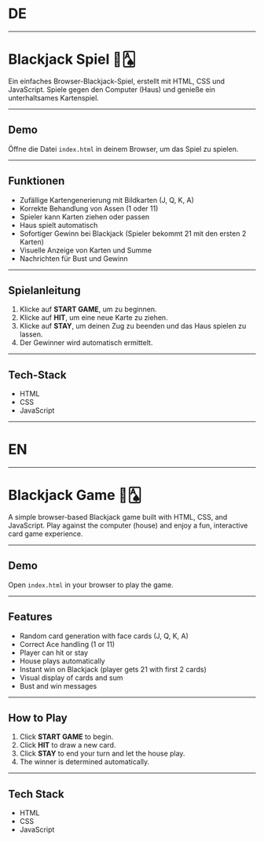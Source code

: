 # DE
---
# Blackjack Spiel 🎲🂡

Ein einfaches Browser-Blackjack-Spiel, erstellt mit HTML, CSS und JavaScript. Spiele gegen den Computer (Haus) und genieße ein unterhaltsames Kartenspiel.

---

## Demo

Öffne die Datei `index.html` in deinem Browser, um das Spiel zu spielen.

---

## Funktionen

- Zufällige Kartengenerierung mit Bildkarten (J, Q, K, A)
- Korrekte Behandlung von Assen (1 oder 11)
- Spieler kann Karten ziehen oder passen
- Haus spielt automatisch
- Sofortiger Gewinn bei Blackjack (Spieler bekommt 21 mit den ersten 2 Karten)
- Visuelle Anzeige von Karten und Summe
- Nachrichten für Bust und Gewinn

---

## Spielanleitung

1. Klicke auf **START GAME**, um zu beginnen.
2. Klicke auf **HIT**, um eine neue Karte zu ziehen.
3. Klicke auf **STAY**, um deinen Zug zu beenden und das Haus spielen zu lassen.
4. Der Gewinner wird automatisch ermittelt.

---

## Tech-Stack

- HTML
- CSS
- JavaScript

---


# EN
---
# Blackjack Game 🎲🂡

A simple browser-based Blackjack game built with HTML, CSS, and JavaScript. Play against the computer (house) and enjoy a fun, interactive card game experience.

---

## Demo

Open `index.html` in your browser to play the game.

---

## Features

- Random card generation with face cards (J, Q, K, A)
- Correct Ace handling (1 or 11)
- Player can hit or stay
- House plays automatically
- Instant win on Blackjack (player gets 21 with first 2 cards)
- Visual display of cards and sum
- Bust and win messages

---

## How to Play

1. Click **START GAME** to begin.
2. Click **HIT** to draw a new card.
3. Click **STAY** to end your turn and let the house play.
4. The winner is determined automatically.

---

## Tech Stack

- HTML
- CSS
- JavaScript
